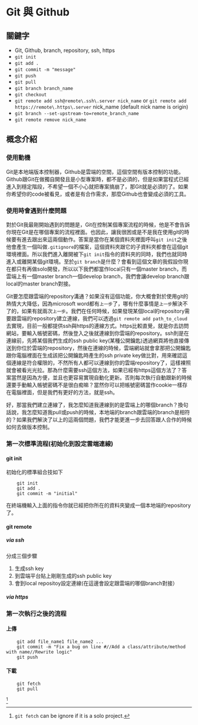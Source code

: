 # Git 與 Github

## 關鍵字
- Git, Github, branch, repository, ssh, https
- `git init`
- `git add .`
- `git commit -m "message"`
- `git push`
- `git pull`
- `git branch branch_name`
- `git checkout`
- `git remote add ssh@remote\.ssh\.server nick_name` or `git remote add https://remote\.https\.server` nick_name (default nick name is origin)
- `git branch --set-upstream-to=remote_branch_name`
- `git remote remove nick_name`

## 概念介紹
### 使用動機
Git是本地端版本控制器，Github是雲端的空間，這個空間有版本控制的功能。Github跟Git在做獨自開發且是小型專案時，都不是必須的，但是如果當程式已經進入到穩定階段，不希望一個不小心就把專案搞崩了，那Git就是必須的了。如果你希望你的code被看見，或者是有合作需求，那麼Github也會變成必須的工具。
### 使用時會遇到什麼問題
對於Git我最剛開始遇到的問題是，Git在控制某個專案流程的時候，他是不會告訴你現在Git是在哪個專案的流程裡面。也因此，讓我很困或是不是我在使用git的時候要有進去跟出來這兩個動作。答案是當你在某個資料夾裡面呼叫`git init`之後他會產生一個叫做`.gitignore`的檔案，這個資料夾跟它的子資料夾都會在這個git環境裡面。所以我們進入離開被下`git init`指令的資料夾的同時，我們也就同時進入或離開某個git環境。至於`git branch`是什麼？會看到這個文章的我假設你現在都只有再做solo開發，所以以下我們都當作local只有一個master branch，而雲端上有一個master branch一個develop branch，我們會讓develop branch跟local的master branch對接。

Git要怎麼跟雲端的repository溝通？如果沒有這個功能，你大概會對於使用git的熱情大大降低，因為microsoft word都有`上一步`了，哪有什麼事情是`上一步`解決不了的，如果有就兩次`上一步`。我們在任何時候，如果發現某個local的repository需要跟雲端的repository建立連線，我們可以透過`git remote add path_to_cloud`去實現，目前一般都提供ssh與https的連線方式。https比較直覺，就是你去訪問網站，要輸入帳號密碼，然後登入之後就連線到你雲端的repository。ssh則是在連線前，先將某個我們生成的ssh public key(某種公開鑰匙)透過網頁將他直接傳送到你位於雲端的repository，然後在連線的時候，雲端網站就會拿那把公開鑰匙跟你電腦裡面在生成該把公開鑰匙時產生的ssh private key做比對，用來確認這個連線是符合權限的，不然所有人都可以連線到你的雲端repository了，這樣裸照就會被看光光拉。那為什麼需要ssh這個方法，如果已經有https這個方法了？答案當然是因為方便，並且也更容易實現自動化更新。否則每次執行自動跟新的時候還要手動輸入帳號密碼不是很白痴嘛？當然你可以把帳號密碼當作cookie一樣存在電腦裡面，但是我們有更好的方法，就是ssh。

好，那當我們建立連線了，我怎麼知道我連線到的是雲端上的哪個branch？換句話說，我怎麼知道我pull或push的時候，本地端的branch跟雲端的branch是相符的？如果我們解決了以上的這兩個問題，我們才能更進一步去回答跟人合作的時候如何去做版本控制。
### 第一次標準流程(初始化到設定雲端連線)
#### git init
初始化的標準組合技如下
```
	git init
	git add .
	git commit -m "initial"
```
在終端機輸入上面的指令你就已經把你所在的資料夾變成一個本地端的repository了。
#### git remote
##### via ssh
分成三個步驟
1. 生成ssh key
2. 到雲端平台貼上剛剛生成的ssh public key
3. 會到local repositoy設定連線(在這邊會設定跟雲端的哪個branch對接）
##### via https

### 第一次執行之後的流程
#### 上傳
```
	git add file_name1 file_name2 ...
	git commit -m "Fix a bug on line #//Add a class/attribute/method with name//Rewrite logic"
	git push
```
#### 下載
```
	git fetch
	git pull
```
[^1]

[^1]: `git fetch` can be ignore if it is a solo project.
